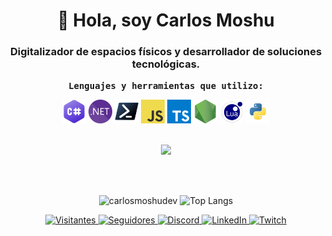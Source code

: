 <div align="center">

  <h1>👋 Hola, soy Carlos Moshu</h1>
  <h3>Digitalizador de espacios físicos y desarrollador de soluciones tecnológicas.</h3>
  
  <p>
    <samp>
      <b>Lenguajes y herramientas que utilizo:</b>
    </samp>
  </p>
  
  <p>
    <img height="38" alt="C#" src="https://raw.githubusercontent.com/github/explore/80688e429a7d4ef2fca1e82350fe8e3517d3494d/topics/csharp/csharp.png">
    <img height="38" alt=".NET" src="https://raw.githubusercontent.com/github/explore/80688e429a7d4ef2fca1e82350fe8e3517d3494d/topics/dotnet/dotnet.png">
    <img height="38" alt="PowerShell" src="https://raw.githubusercontent.com/github/explore/80688e429a7d4ef2fca1e82350fe8e3517d3494d/topics/powershell/powershell.png">
    <img height="38" alt="JavaScript" src="https://raw.githubusercontent.com/github/explore/80688e429a7d4ef2fca1e82350fe8e3517d3494d/topics/javascript/javascript.png">
    <img height="38" alt="TypeScript" src="https://raw.githubusercontent.com/github/explore/80688e429a7d4ef2fca1e82350fe8e3517d3494d/topics/typescript/typescript.png">
    <img height="38" alt="Node.js" src="https://raw.githubusercontent.com/github/explore/80688e429a7d4ef2fca1e82350fe8e3517d3494d/topics/nodejs/nodejs.png">
    <img height="38" alt="Lua" src="https://raw.githubusercontent.com/github/explore/80688e429a7d4ef2fca1e82350fe8e3517d3494d/topics/lua/lua.png">
    <img height="38" alt="Python" src="https://raw.githubusercontent.com/github/explore/80688e429a7d4ef2fca1e82350fe8e3517d3494d/topics/python/python.png">
  </p>

  <br>

  <img src="https://readme-typing-svg.herokuapp.com?font=Iosevka&size=20&duration=3000&color=6791c9&center=true&width=500&lines=public+void+Hola+()+{;Bienvenidos+a+mi+repositorio;}">
  
  <br><br>

  <!-- Estadísticas -->
  <img src="https://github-readme-stats.vercel.app/api?username=carlosmoshudev&show_icons=true&theme=github_dark&hide_border=true&locale=es" alt="carlosmoshudev">
  <img src="https://github-readme-stats.vercel.app/api/top-langs/?username=carlosmoshudev&langs_count=6&layout=compact&theme=github_dark&hide_border=true&locale=es" alt="Top Langs">

  <!-- Enlaces sociales -->
  <br>
  <p>
    <a href="https://github.com/carlosmoshudev">
      <img src="https://komarev.com/ghpvc/?username=carlosmoshudev&label=Visitantes&logo=GitHub&color=blueviolet" alt="Visitantes">
    </a>
    <a href="https://github.com/carlosmoshudev">
      <img src="https://img.shields.io/github/followers/carlosmoshudev?label=Seguidores&logo=GitHub&color=blueviolet" alt="Seguidores">
    </a>
    <a href="https://discord.gg/xjgdPqHtRp">
      <img src="https://shields.io/discord/761964233055273000?label=Discord&logo=Discord&colorB=7289DA" alt="Discord">
    </a>
    <a href="https://www.linkedin.com/in/carlos-moshu/">
      <img src="https://img.shields.io/badge/LinkedIn-blue?logo=linkedin&labelColor=blue" alt="LinkedIn">
    </a>
    <a href="https://www.twitch.tv/carlosmoshutv">
      <img src="https://img.shields.io/badge/Twitch-9146FF?logo=twitch&logoColor=white" alt="Twitch">
    </a>
  </p>

</div>
